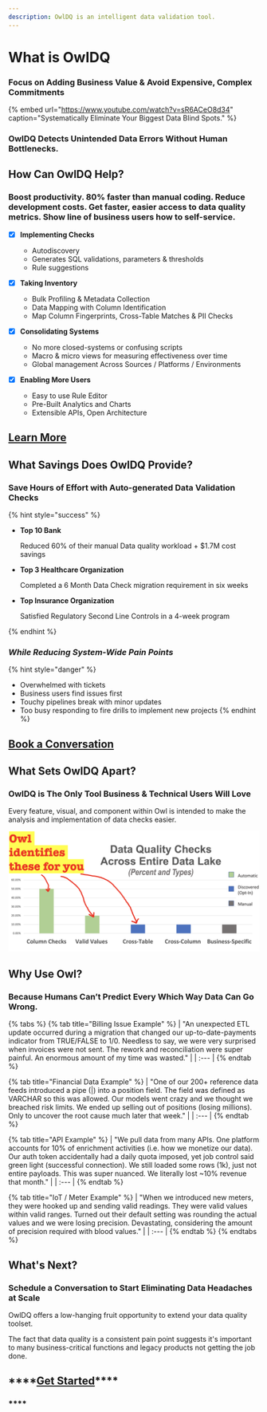 ```yaml
---
description: OwlDQ is an intelligent data validation tool.
---
```


# What is OwlDQ

### Focus on Adding Business Value & Avoid Expensive, Complex Commitments

{% embed url="https://www.youtube.com/watch?v=sR6ACeO8d34" caption="Systematically Eliminate Your Biggest Data Blind Spots." %}

### OwlDQ Detects Unintended Data Errors Without Human Bottlenecks.

## How Can OwlDQ Help?

### **Boost productivity. 80% faster than manual coding. Reduce development costs. Get faster, easier access to data quality metrics. Show line of business users how to self-service.**

* [x] **Implementing Checks**

  * Autodiscovery
  * Generates SQL validations, parameters & thresholds
  * Rule suggestions 

* [x] **Taking Inventory** 

  * Bulk Profiling & Metadata Collection 
  * Data Mapping with Column Identification 
  * Map Column Fingerprints, Cross-Table Matches & PII Checks

* [x] **Consolidating Systems**

  * No more closed-systems or confusing scripts
  * Macro & micro views for measuring effectiveness over time
  * Global management Across Sources / Platforms / Environments 

* [x] **Enabling More Users**
  * Easy to use Rule Editor 
  * Pre-Built Analytics and Charts 
  * Extensible APIs, Open Architecture

## [**Learn More**](https://calendly.com/brian-556/owldq-session)

## What Savings Does OwlDQ Provide? 

### **Save Hours of Effort with Auto-generated Data Validation Checks**

{% hint style="success" %}
* **Top 10 Bank** 

  Reduced 60% of their manual Data quality workload + $1.7M cost savings 

* **Top 3 Healthcare Organization** 

  Completed a 6 Month Data Check migration requirement in six weeks 

* **Top Insurance Organization** 

  Satisfied Regulatory Second Line Controls in a 4-week program 

 
{% endhint %}

### _**While Reducing System-Wide Pain Points**_

{% hint style="danger" %}
* Overwhelmed with tickets 
* Business users find issues first
* Touchy pipelines break with minor updates
* Too busy responding to fire drills to implement new projects
{% endhint %}

## [**Book a Conversation**](https://calendly.com/brian-556/owldq-session)

## What **S**ets OwlDQ Apart?

### **OwlDQ is The Only Tool Business & Technical Users Will Love** 

Every feature, visual, and component within Owl is intended to make the analysis and implementation of data checks easier.

![](.gitbook/assets/screenshot-2020-07-19-at-7.31.37-pm.png)

## Why Use Owl?

### Because Humans Can’t Predict Every Which Way Data Can Go Wrong.

{% tabs %}
{% tab title="Billing Issue Example" %}
| "An unexpected ETL update occurred during a migration that changed our up-to-date-payments indicator from TRUE/FALSE to 1/0. Needless to say, we were very surprised when invoices were not sent. The rework and reconciliation were super painful. An enormous amount of my time was wasted." |
| :--- |
{% endtab %}

{% tab title="Financial Data Example" %}
| "One of our 200+ reference data feeds introduced a pipe \(\|\) into a position field. The field was defined as VARCHAR so this was allowed. Our models went crazy and we thought we breached risk limits. We ended up selling out of positions \(losing millions\). Only to uncover the root cause much later that week." |
| :--- |
{% endtab %}

{% tab title="API Example" %}
| "We pull data from many APIs. One platform accounts for 10% of enrichment activities \(i.e. how we monetize our data\). Our auth token accidentally had a daily quota imposed, yet job control said green light \(successful connection\). We still loaded some rows \(1k\), just not entire payloads. This was super nuanced. We literally lost ~10% revenue that month." |
| :--- |
{% endtab %}

{% tab title="IoT / Meter Example" %}
| "When we introduced new meters, they were hooked up and sending valid readings. They were valid values within valid ranges. Turned out their default setting was rounding the actual values and we were losing precision. Devastating, considering the amount of precision required with blood values." |
| :--- |
{% endtab %}
{% endtabs %}

## What's Next?

### Schedule a Conversation to Start Eliminating Data Headaches at Scale

OwlDQ offers a low-hanging fruit opportunity to extend your data quality toolset.

The fact that data quality is a consistent pain point suggests it's important to many business-critical functions and legacy products not getting the job done.

## \*\*\*\*[**Get Started**](https://calendly.com/brian-556/owldq-session)\*\*\*\*

### \*\*\*\*

